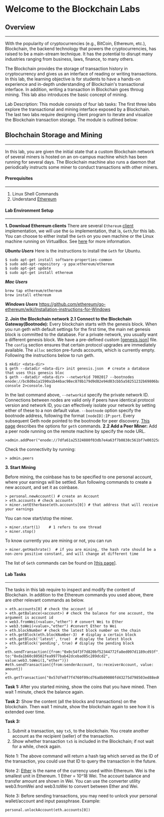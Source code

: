 # Welcome to the Blockchain Labs 

## Overview
---
With the popularity of cryptocurrencies (e.g., BitCoin, Ethereum, etc.), Blockchain, the backend technology that powers the cryptocurrencies, has raised to be a main-stream technique. It has the potential to disrupt many industries ranging from business, laws, finance, to many others. 

The Blockchain provides the storage of transaction history in cryptocurrency and gives us an interface of reading or writing transactions. In this lab, the learning objective is for students to have a hands-on experience and in-depth understanding of Blockchain's  transactional interface. In addition, writing a transaction in Blockchain goes throug mining. This lab also introduces the basic concept of mining.

Lab Description: This module consists of four lab tasks: The first three labs explore the transactional and mining interface exposed by a Blockchain. The last two labs require designing client program to iterate and visualize the Blockchain transaction storage. The module is outlined below:

## Blochchain Storage and Mining
---
In this lab, you are given the initial state that a custom Blockchain network of several miners is hosted on an on-campus machine which has been running for several days. The Blockchain machine also runs a daemon that periodically instructs some miner to conduct transactions with other miners.

#### Prerequisites
---
1.	Linux Shell Commands
2.	Understand [Ethereum](http://www.ethdocs.org/en/latest/introduction/index.html)

#### Lab Environment Setup
---
**1.	Download Ethereum clients**
	There are several `Ethereum` [client](http://ethdocs.org/en/latest/ethereum-clients/choosing-a-client.html) implementation, we will use the `Go` implementation, that is, `Geth`,for this lab. You can choose to either install the `Geth` on you own machine or the Linux machine running on VirtualBox. See [here](https://github.com/ethereum/go-ethereum/wiki/Building-Ethereum) for more information.

**_Ubuntu Users_** Here is the instructions to install the `Geth` for Ubuntu.
```
$ sudo apt-get install software-properties-common
$ sudo add-apt-repository -y ppa:ethereum/ethereum
$ sudo apt-get update
$ sudo apt-get install ethereum
```

**_Mac Users_**
```
brew tap ethereum/ethereum
brew install ethereum
```
**_Windows Users_**
https://github.com/ethereum/go-ethereum/wiki/Installation-instructions-for-Windows

**2.	Join the Blockchain network**
**2.1 Connect to the Blockchain Gateway(Bootnode):** Every blockchain starts with the genesis block. When you run geth with default settings for the first time, the main net genesis block is committed to the database. For a private network, you usually want a different genesis block. We have a pre-defined custom [[genesis.json](https://github.com/syracuse-fullstacksecurity/SUBlockchainLabs/blob/master/lab3.1/genesis.json)] file. The `config` section ensures that certain protocol upgrades are immediately available. The `alloc` section pre-funds accounts, which is currently empty. 
Following the instructions below to run geth.
```
$ mkdir <data-dir>
$ geth --datadir <data-dir> init genesis.json  # create a database that uses this genesis bloc
$ geth --datadir <data-dir> --networkid 7002017 --bootnodes enode://bc8d0a1a1590a1b44bac98ec878b179d9d82e94d03cbb5a58251232b69806bac9069f60c67d18931c773103232386ac241111c3cd5f3f532288388c97fb70d97@128.230.208.73:30301 console 2>console.log
```

In the last command above, `--networkid` specify the private network ID. Connections between nodes are valid only if peers have identical protocol version and network ID, you can effectively isolate your network by setting either of these to a non default value. `--bootnode` option specify the bootnode address, following the format `[nodeID]:IP:port`. Every subsequent Geth node pointed to the bootnode for peer discovery. [This page](https://github.com/ethereum/go-ethereum/wiki/Command-Line-Options) describes the options for `geth` commands.
**2.2 Add a Peer Miner:** Add a peer node running on the remote machine by specify the node URL.
```
>admin.addPeer("enode://7dfa61a25324880f03db7e4a63f7b0838c561bf7e00325a51f9723bb56be1bbd926f319a3d5817e9b574308b29ca74d5ecf25d7613e75aed9ab731105026715e@128.230.208.73:30303")
```
Check the connectivity by running:
```
> admin.peers
```
**3.	Start Mining**

Before mining, the coinbase has to be specified to one personal account, where your earnings will be settled. Run following commands to create a new account, and set it as coinbase.
```
> personal.newAccount() # create an Account
> eth.accounts # check accounts
> miner.setEtherbase(eth.accounts[0]) # that address that will receive your earnings
```
You can now start/stop the miner.
```
> miner.start(1)	# 1 refers to one thread
> miner.stop()
```
To know currently you are mining or not, you can run
```
> miner.getHashrate()  # if you are mining, the hash rate should be a non-zero positive constant, and will change at different time
```
The list of `Geth` commands can be found on [[this page](https://github.com/ethereum/go-ethereum/wiki/Management-APIs)].

#### Lab Tasks
---

The tasks in this lab require to inspect and modify the content of Blockchain. In addition to the Ethereum commands you used above, there are other relevant commands as below.

```
> eth.accounts[0] # check the account id
> eth.getBalance(<account>) # check the balance for one account, the argument is account id
> web3.fromWei(<value>,"ether") # convert Wei to Ether
> web3.toWei(<value>,"ether") #convert Ether to Wei
> eth.blockNumber # check the latest block number on the chain
> eth.getBlock(eth.blockNumber-3)  # display a certain block 
> eth.getBlock('latest', true)	# display the latest block
> eth.getBlock('pending', true)	# display the pending block
> eth.sendTransaction({from:"0x0c54f3f7d820bf52344772fa8ed097d1189cd93f", to:"0xda1b60c80502fea9977bab42dcebad05c289dcd2", value:web3.toWei(1,"ether")})
#eth.sendTransaction({from:senderAccount, to:receiverAccount, value: amount})
> eth.getTransaction("0x57dfe8f7f4760f09cd76a8b09000fd43275d798503ed88ed6d8b39c1d5ce3157")
```
**Task 1:** After you started mining, show the coins that you have mined. Then wait 1 minute, check the balance again.

**Task 2:** Show the content (all the blocks and transactions) on the blockchain. Then wait 1 minute, show the blockchain again to see how it is extended over time.

**Task 3:**
1.	Submit a transaction, say `tx5`, to the blockchain. You create another account as the recipient (seller) of the transaction.
2.	Show whether transaction `tx5` is included in the Blockchain; if not wait for a while, check again.

Note 1: The above command will return a hash tag which served as the ID of the transaction, you could use that ID to query the transaction in the future.

Note 2: [Ether](http://www.ethdocs.org/en/latest/ether.html) is the name of the currency used within Ethereum. Wei is the smallest unit in Ethereum. 1 Ether = 10^18 Wei. The account balance and transfer amount are shown in Wei. You can use the converter utility web3.fromWei and web3.toWei to convert between Ether and Wei.

Note 3: Before sending transactions, you may need to unlock your personal wallet/account and input passphrase. Example:
```
personal.unlockAccount(eth.accounts[0])
```








